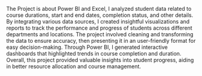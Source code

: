 The Project is about Power BI and Excel, I analyzed student data related to course durations, start and end dates, completion status, and other details. By integrating various data sources, I created insightful visualizations and reports to track the performance and progress of students across different departments and locations. The project involved cleaning and transforming the data to ensure accuracy, then presenting it in an user-friendly format for easy decision-making. Through Power BI, I generated interactive dashboards that highlighted trends in course completion and duration. Overall, this project provided valuable insights into student progress, aiding in better resource allocation and course management.
